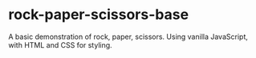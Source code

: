 # rock-paper-scissors-base
A basic demonstration of rock, paper, scissors. Using vanilla JavaScript, with HTML and CSS for styling. 


